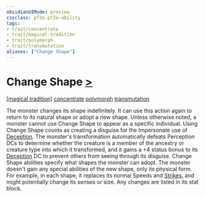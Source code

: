 ```yaml
---
obsidianUIMode: preview
cssclass: pf2e,pf2e-ability
tags:
- trait/concentrate
- trait/magical-tradition
- trait/polymorph
- trait/transmutation
aliases: ["Change Shape"]
---
```

# Change Shape [>](/rules/core-rulebook/chapter-9-playing-the-game.md#Actions "Single Action")
[[magical tradition]](/rules/traits/any-magical-tradition-b1.md)  [concentrate](/rules/traits/concentrate.md)  [polymorph](/rules/traits/polymorph.md)  [transmutation](/rules/traits/transmutation.md)  

The monster changes its shape indefinitely. It can use this action again to return to its natural shape or adopt a new shape. Unless otherwise noted, a monster cannot use Change Shape to appear as a specific individual. Using Change Shape counts as creating a disguise for the Impersonate use of [Deception](/compendium/skills.md#Deception). The monster's transformation automatically defeats Perception DCs to determine whether the creature is a member of the ancestry or creature type into which it transformed, and it gains a +4 status bonus to its [Deception](/compendium/skills.md#Deception) DC to prevent others from seeing through its disguise. Change Shape abilities specify what shapes the monster can adopt. The monster doesn't gain any special abilities of the new shape, only its physical form. For example, in each shape, it replaces its normal Speeds and [Strikes](/rules/actions/strike.md), and might potentially change its senses or size. Any changes are listed in its stat block.